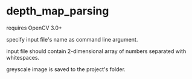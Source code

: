 # depth_map_parsing

requires OpenCV 3.0+

specify input file's name as command line argument.

input file should contain 2-dimensional array of numbers separated with whitespaces.

greyscale image is saved to the project's folder.
